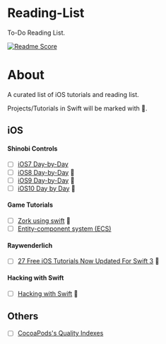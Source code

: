 # Reading-List
To-Do Reading List.

[![Readme Score](http://readme-score-api.herokuapp.com/score.svg?url=https://github.com/naeemshaikh90/reading-list)](http://clayallsopp.github.io/readme-score?url=https://github.com/naeemshaikh90/reading-list)

# About
A curated list of iOS tutorials and reading list.

Projects/Tutorials in Swift will be marked with :large_orange_diamond:.

## iOS
#### Shinobi Controls
- [ ] [iOS7 Day-by-Day](https://www.shinobicontrols.com/blog/introducing-ios7-day-by-day)
- [ ] [iOS8 Day-by-Day](https://www.shinobicontrols.com/blog/introducing-ios8-day-by-day) :large_orange_diamond:
- [ ] [iOS9 Day-by-Day](https://www.shinobicontrols.com/blog/ios9-day-by-day-index) :large_orange_diamond:
- [ ] [iOS10 Day by Day](https://www.shinobicontrols.com/blog/ios-10-day-by-day-index) :large_orange_diamond:

#### Game Tutorials
- [ ] [Zork using swift](https://theliquidfire.wordpress.com/2016/09/26/zork-intro/) :large_orange_diamond:
- [ ] [Entity-component system (ECS)](http://t-machine.org/index.php/2007/09/03/entity-systems-are-the-future-of-mmog-development-part-1/)

#### Raywenderlich
- [ ] [27 Free iOS Tutorials Now Updated For Swift 3](https://www.raywenderlich.com/147291/27-free-ios-tutorials-now-updated-for-swift-3) :large_orange_diamond:

#### Hacking with Swift
- [ ] [Hacking with Swift](https://www.hackingwithswift.com/read/) :large_orange_diamond:

## Others
- [ ] [CocoaPods's Quality Indexes](https://guides.cocoapods.org/making/quality-indexes.html)
